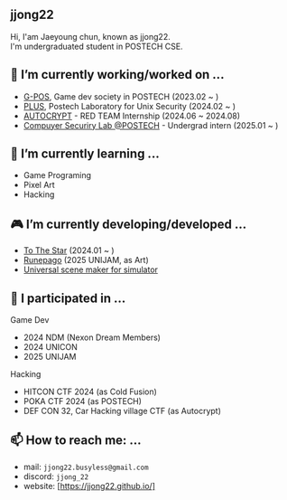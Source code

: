 ## jjong22

Hi, I'am Jaeyoung chun, known as jjong22. </br>
I'm undergraduated student in POSTECH CSE. </br>

## 🔭 I’m currently working/worked on ... 
- [G-POS], Game dev society in POSTECH (2023.02 ~ )
- [PLUS], Postech Laboratory for Unix Security (2024.02 ~ )
- [AUTOCRYPT] - RED TEAM Internship (2024.06 ~ 2024.08)
- [Compuyer Securiry Lab @POSTECH] - Undergrad intern (2025.01 ~ )

## 🌱 I’m currently learning ...
- Game Programing
- Pixel Art
- Hacking

## 🎮 I’m currently developing/developed ...
- [To The Star] (2024.01 ~ )
- [Runepago] (2025 UNIJAM, as Art)
- [Universal scene maker for simulator]

## 🔎 I participated in ...
Game Dev
- 2024 NDM (Nexon Dream Members)
- 2024 UNICON 
- 2025 UNIJAM

Hacking
- HITCON CTF 2024 (as Cold Fusion)
- POKA CTF 2024 (as POSTECH)
- DEF CON 32, Car Hacking village CTF (as Autocrypt)

## 📫 How to reach me: ...
- mail: `jjong22.busyless@gmail.com`
- discord: `jjong_22`
- website: [https://jjong22.github.io/]

[G-POS]: https://github.com/GPOS-Gamemakers-in-POSTECH
[PLUS]: https://plus.or.kr/
[AUTOCRYPT]: https://autocrypt.co.kr/
[Compuyer Securiry Lab @POSTECH]: https://compsec.postech.ac.kr/
[To The Star]: https://github.com/GPOS-Gamemakers-in-POSTECH/GPOS-2024-to_the_STAR
[Runepago]: https://github.com/jjong22/Runepago
[Universal scene maker for simulator]: https://github.com/jjong22/simulation-scene-maker
[https://jjong22.github.io/]: https://jjong22.github.io/
